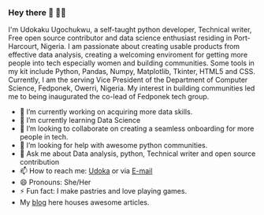 ### Hey there 👋 👩‍💻

I'm Udokaku Ugochukwu, a self-taught python developer, Technical writer, Free open source contributor and data science enthusiast residing in Port-Harcourt, Nigeria.
I am passionate about creating usable products from effective data analysis, creating a welcoming enviroment for getting more people into tech especially women and building communities. Some tools in my kit include Python, Pandas, Numpy, Matplotlib, Tkinter, HTML5 and CSS.
Currently, I am the serving Vice President of the Department of Computer Science, Fedponek, Owerri, Nigeria. My interest in building communities led me to being inaugurated the co-lead of Fedponek tech group.

- 🔭 I’m currently working on acquiring more data skills.
- 🌱 I’m currently learning Data Science
- 👯 I’m looking to collaborate on creating a seamless onboarding for more people in tech.
- 🤔 I’m looking for help with awesome python communities.
- 💬 Ask me about Data analysis, python, Technical writer and open source contribution
- 📫 How to reach me: [Udoka](https://twitter.com/Udoka_Ugo_) or via [E-mail](UdokakuUgochukwu@gmail.com)
- 😄 Pronouns: She/Her
- ⚡ Fun fact: I make pastries and love playing games.
- My [blog](https://udoka.hashnode.dev/) here houses awesome articles. 
